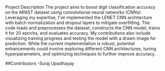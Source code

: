 Project Description
The project aims to boost digit classification accuracy on the MNIST dataset using convolutional neural networks (CNNs). Leveraging my expertise, I've implemented the LENET CNN architecture with batch normalization and dropout layers to mitigate overfitting. The code loads and preprocesses the dataset, constructs the CNN model, trains it for 20 epochs, and evaluates accuracy. My contributions also include visualizing training progress and testing the model with a drawn image for prediction. While the current implementation is robust, potential enhancements could involve exploring different CNN architectures, tuning hyperparameters, and optimizing techniques to further improve accuracy.

##Contributors
-Suraj Upadhayay
